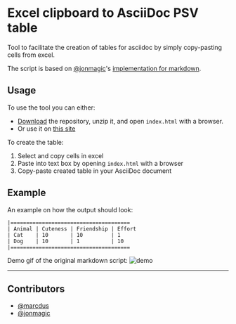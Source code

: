 # Excel clipboard to AsciiDoc PSV table
Tool to facilitate the creation of tables for asciidoc by simply copy-pasting cells from excel.

The script is based on [@jonmagic](https://github.com/jonmagic)'s [implementation for markdown](https://github.com/jonmagic/copy-excel-paste-markdown).

## Usage
To use the tool you can either:
- [Download](https://github.com/marcdus/copy-excel-to-asciidoc/archive/refs/heads/main.zip) the repository, unzip it, and open `index.html` with a browser.
- Or use it on [this site](https://marcdus.github.io/copy-excel-to-asciidoc/)

To create the table:
1. Select and copy cells in excel
1. Paste into text box by opening `index.html` with a browser
1. Copy-paste created table in your AsciiDoc document

## Example
An example on how the output should look:
```
|======================================
| Animal | Cuteness | Friendship | Effort
| Cat    | 10       | 10         | 1     
| Dog    | 10       | 1          | 10    
|======================================
```
Demo gif of the original markdown script:
![demo](https://cl.ly/120h1K2Q1Y3H/Screen%20Recording%202016-08-31%20at%2010.31%20PM.gif)

---
## Contributors
- [@marcdus](https://github.com/marcdus)
- [@jonmagic](https://github.com/jonmagic)

